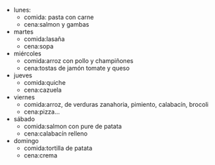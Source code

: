 ﻿- lunes: 
  - comida: pasta con carne     
  - cena:salmon y gambas
- martes
  - comida:lasaña
  - cena:sopa
- miércoles
  - comida:arroz con pollo y champiñones
  - cena:tostas de jamón tomate y queso
- jueves
  - comida:quiche
  - cena:cazuela
- viernes
  - comida:arroz, de verduras zanahoria, pimiento, calabacín, brocoli
  - cena:pizza...
- sábado
  - comida:salmon con pure de patata
  - cena:calabacín relleno
- domingo
  - comida:tortilla de patata
  - cena:crema
